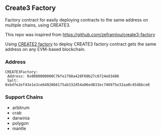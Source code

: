 ## Create3 Factory
Factory contract for easily deploying contracts to the same address on multiple chains, using CREATE3.

This repo was inspired from https://github.com/zeframlou/create3-factory

Using [CREATE2 factory](https://github.com/safe-global/safe-singleton-factory) to deploy CREATE3 factory contract gets the same address on any EVM-based blockchain.

### Address
```
CREATE3Factory:
 Address: 0x0000000000C76fe1798a428F60b27c6724e03408
 Salt:    0xbdfe2ef43e1e3ce6492866175ab332d54a06ed033ec746975e32aa0c45dbbce0
```

### Support Chains
- arbitrum
- crab
- darwinia
- polygon
- mantle
